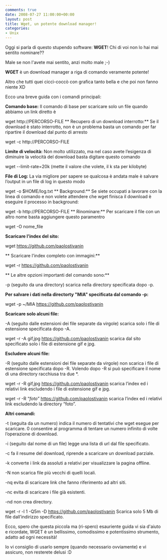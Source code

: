 ```yaml
---
comments: true
date: 2008-07-27 11:00:00+00:00
layout: post
title: Wget, un potente download manager!
categories:
- Unix
---
```


Oggi si parla di questo stupendo software: **WGET**! Chi di voi non lo hai mai sentito nominare??

Male se non l'avete mai sentito, anzi molto male ;-)

**WGET** è un download manager a riga di comando veramente potente!

Altro che tutti quei ciccì-coccò con grafica tanto bella e che poi non fanno niente XD

Ecco una breve guida con i comandi principali:

**Comando base:** Il comando di base per scaricare solo un file quando abbiamo un link diretto è

wget http://PERCORSO-FILE
**
Recupero di un download interrotto:** Se il download è stato interrotto, non è un problema basta un comando per far ripartire il download dal punto di arresto

wget -c http://PERCORSO-FILE

**Limite di velocità:** Non molto utilizzato, ma nel caso avete l’esigenza di diminuire la velocità del download basta digitare questo comando

wget --limit-rate=20k (mette il valore che volete, il k sta per kilobyte)

**File di Log:** La via migliore per sapere se qualcosa è andata male è salvare l’output in un file di log in questo modo

wget -o $HOME/log.txt
**
Background:** Se siete occupati a lavorare con la linea di comando e non volete attendere che wget finisca il download è eseguire il processo in background:

wget -b http://PERCORSO-FILE
**
Rinominare:** Per scaricare il file con un altro nome basta aggiungere questo paramentro

wget -O nome_file

**Scaricare l'index del sito:**

wget https://github.com/paolostivanin

** Scaricare l'index completo con immagini:**

wget -r https://github.com/paolostivanin

** Le altre opzioni importanti del comando sono:**

-p (seguito da una directory) scarica nella directory specificata dopo -p.

**Per salvare i dati nella directorty "MIA" specificata dal comando -p:**

wget -p ~/MIA https://github.com/paolostivanin

**Scaricare solo alcuni file:**

-A (seguito dalle estensioni dei file separate da virgole) scarica solo i file di estensione specificata dopo -A.

wget -r -A gif,jpg https://github.com/paolostivanin
scarica dal sito specificato solo i file di estensione gif e jpg.

**Escludere alcuni file:**

-R (seguito dalle estensioni dei file separate da virgole) non scarica i file di estensione specificata dopo -R. Volendo dopo -R si può specificare il nome di una directory racchiusa tra due *.

wget -r -R gif,jpg https://github.com/paolostivanin
scarica l’index ed i relativi link escludendo i file di estensione gif e jpg.

wget -r -R “*foto*” https://github.com/paolostivanin
scarica l’index ed i relativi link escludendo la directory “foto”.

**Altri comandi:**

-t (seguita da un numero) indica il numero di tentativi che wget esegue per scaricare. 0 consentire al programma di tentare un numero infinito di volte l’operazione di download.

-i (seguito dal nome di un file) legge una lista di url dal file specificato.

-c fa il resume del download, riprende a scaricare un download parziale.

-k converte i link da assoluti a relativi per visualizzare la pagina offline.

-N non scarica file più vecchi di quelli locali.

-nq evita di scaricare link che fanno riferimento ad altri siti.

-nc evita di scaricare i file già esistenti.

-nd non crea directory.

wget -r -l 1 -Q5m -D https://github.com/paolostivanin
Scarica solo 5 Mb di file dall’indirizzo specificato.

Ecco, spero che questa piccola ma (ri-spero) esauriente guida vi sia d'aiuto e ricordate, WGET è un bellissimo, comodissimo e potentissimo strumento, adatto ad ogni necessità!

Io vi consiglio di usarlo sempre (quando necessario ovviamente) e vi assicuro, non resterete delusi :D
